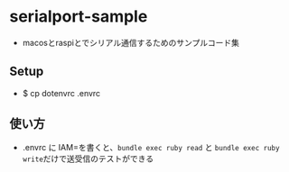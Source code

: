 # serialport-sample
* macosとraspiとでシリアル通信するためのサンプルコード集

## Setup
* $ cp dotenvrc .envrc

## 使い方
* .envrc に IAM=を書くと、`bundle exec ruby read` と `bundle exec ruby write`だけで送受信のテストができる
